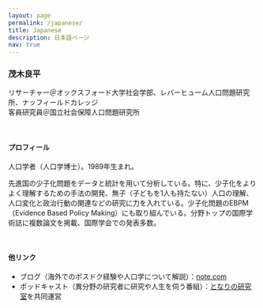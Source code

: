 ```yaml
---
layout: page
permalink: /japanese/
title: Japanese
description: 日本語ページ
nav: true
---
```


### 茂木良平

リサーチャー＠オックスフォード大学社会学部、レバーヒューム人口問題研究所、ナッフィールドカレッジ  
客員研究員＠国立社会保障人口問題研究所

<br />

#### プロフィール

人口学者（人口学博士）。1989年生まれ。

先進国の少子化問題をデータと統計を用いて分析している。特に、少子化をよりよく理解するための手法の開発、無子（子どもを1人も持たない）人口の理解、人口変化と政治行動の関連などの研究に力を入れている。少子化問題のEBPM（Evidence Based Policy Making）にも取り組んでいる。分野トップの国際学術誌に複数論文を掲載、国際学会での発表多数。

<br />

#### 他リンク

- ブログ（海外でのポスドク経験や人口学について解説）：[note.com](https://note.com/rmogimogi)
- ポッドキャスト（異分野の研究者に研究や人生を伺う番組）：[となりの研究室](https://tonaken.blogspot.com/)を共同運営